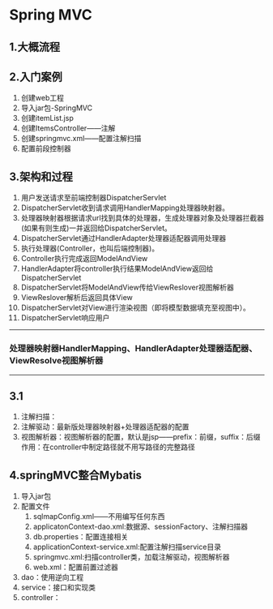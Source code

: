 # Spring MVC

## 1.大概流程

## 2.入门案例
1. 创建web工程
2. 导入jar包-SpringMVC
3. 创建itemList.jsp
4. 创建ItemsController——注解
5. 创建springmvc.xml——配置注解扫描
6. 配置前段控制器

## 3.架构和过程
1. 用户发送请求至前端控制器DispatcherServlet
2. DispatcherServlet收到请求调用HandlerMapping处理器映射器。
3. 处理器映射器根据请求url找到具体的处理器，生成处理器对象及处理器拦截器(如果有则生成)一并返回给DispatcherServlet。
4. DispatcherServlet通过HandlerAdapter处理器适配器调用处理器
5. 执行处理器(Controller，也叫后端控制器)。
6. Controller执行完成返回ModelAndView
7. HandlerAdapter将controller执行结果ModelAndView返回给DispatcherServlet
8. DispatcherServlet将ModelAndView传给ViewReslover视图解析器
9. ViewReslover解析后返回具体View
10. DispatcherServlet对View进行渲染视图（即将模型数据填充至视图中）。
11. DispatcherServlet响应用户

----------

### 处理器映射器HandlerMapping、HandlerAdapter处理器适配器、ViewResolve视图解析器

----------
## 3.1
1. 注解扫描：
2. 注解驱动：最新版处理器映射器+处理器适配器的配置
3. 视图解析器：视图解析器的配置，默认是jsp——prefix：前缀，suffix：后缀 作用：在controller中制定路径就不用写路径的完整路径

## 4.springMVC整合Mybatis
1. 导入jar包
2. 配置文件
	1. sqlmapConfig.xml——不用编写任何东西
	2. applicatonContext-dao.xml:数据源、sessionFactory、注解扫描器
	3. db.properties：配置连接相关
	4. applicationContext-service.xml:配置注解扫描service目录
	5. springmvc.xml:扫描controller类，加载注解驱动，视图解析器
	6. web.xml：配置前置过滤器
1. dao：使用逆向工程
2. service：接口和实现类
3. controller：